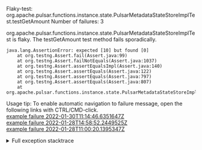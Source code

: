         
Flaky-test: org.apache.pulsar.functions.instance.state.PulsarMetadataStateStoreImplTest.testGetAmount
Number of failures: 3

org.apache.pulsar.functions.instance.state.PulsarMetadataStateStoreImplTest is flaky. The testGetAmount test method fails sporadically.

```
java.lang.AssertionError: expected [10] but found [0]
	at org.testng.Assert.fail(Assert.java:99)
	at org.testng.Assert.failNotEquals(Assert.java:1037)
	at org.testng.Assert.assertEqualsImpl(Assert.java:140)
	at org.testng.Assert.assertEquals(Assert.java:122)
	at org.testng.Assert.assertEquals(Assert.java:797)
	at org.testng.Assert.assertEquals(Assert.java:807)
	at org.apache.pulsar.functions.instance.state.PulsarMetadataStateStoreImplTest.testGetAmount(PulsarMetadataStateStoreImplTest.java:96)
```

Usage tip: To enable automatic navigation to failure message, open the following links with CTRL/CMD-click.  
[example failure 2022-01-30T11:14:46.6351647Z](https://github.com/apache/pulsar/runs/4996340534?check_suite_focus=true?check_suite_focus=true#step:8:7014)  
[example failure 2022-01-28T14:58:52.2449525Z](https://github.com/apache/pulsar/runs/4982126215?check_suite_focus=true?check_suite_focus=true#step:8:5224)  
[example failure 2022-01-28T11:00:20.1395347Z](https://github.com/apache/pulsar/runs/4979436155?check_suite_focus=true?check_suite_focus=true#step:8:5228)  


<details>
<summary>Full exception stacktrace</summary>
<code><pre>
java.lang.AssertionError: expected [10] but found [0]
	at org.testng.Assert.fail(Assert.java:99)
	at org.testng.Assert.failNotEquals(Assert.java:1037)
	at org.testng.Assert.assertEqualsImpl(Assert.java:140)
	at org.testng.Assert.assertEquals(Assert.java:122)
	at org.testng.Assert.assertEquals(Assert.java:797)
	at org.testng.Assert.assertEquals(Assert.java:807)
	at org.apache.pulsar.functions.instance.state.PulsarMetadataStateStoreImplTest.testGetAmount(PulsarMetadataStateStoreImplTest.java:96)
	at java.base/jdk.internal.reflect.NativeMethodAccessorImpl.invoke0(Native Method)
	at java.base/jdk.internal.reflect.NativeMethodAccessorImpl.invoke(NativeMethodAccessorImpl.java:62)
	at java.base/jdk.internal.reflect.DelegatingMethodAccessorImpl.invoke(DelegatingMethodAccessorImpl.java:43)
	at java.base/java.lang.reflect.Method.invoke(Method.java:566)
	at org.testng.internal.MethodInvocationHelper.invokeMethod(MethodInvocationHelper.java:132)
	at org.testng.internal.InvokeMethodRunnable.runOne(InvokeMethodRunnable.java:45)
	at org.testng.internal.InvokeMethodRunnable.call(InvokeMethodRunnable.java:73)
	at org.testng.internal.InvokeMethodRunnable.call(InvokeMethodRunnable.java:11)
	at java.base/java.util.concurrent.FutureTask.run(FutureTask.java:264)
	at java.base/java.util.concurrent.ThreadPoolExecutor.runWorker(ThreadPoolExecutor.java:1128)
	at java.base/java.util.concurrent.ThreadPoolExecutor$Worker.run(ThreadPoolExecutor.java:628)
	at java.base/java.lang.Thread.run(Thread.java:829)

</pre></code>
</details>

